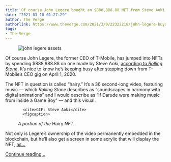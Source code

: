 ```yaml
---
title: Of course John Legere bought an $888,888.88 NFT from Steve Aoki
date: "2021-03-10 01:27:29"
author: The Verge
authorlink: https://www.theverge.com/2021/3/9/22322218/john-legere-buys-steve-aoki-nft
tags:
- The-Verge
---
```

<figure>
      <img alt="john legere assets" src="https://cdn.vox-cdn.com/thumbor/HgXuscLvVcAvLl2ormpORzSXPfs=/97x0:912x543/1310x873/cdn.vox-cdn.com/uploads/chorus_image/image/68939232/johnlegere_3.0.jpg" />
    </figure>

  <p id="ageKjQ">Of course John Legere, the former CEO of T-Mobile, has jumped into NFTs by spending $888,888.88 on one made by Steve Aoki, <a href="https://www.rollingstone.com/pro/news/steve-aoki-john-legere-t-mobile-nft-music-1139134/">according to <em>Rolling Stone</em></a>. It’s nice to know he’s keeping busy after stepping down from T-Mobile’s CEO gig on April 1, 2020.</p>
<p id="0qk6Wo">The NFT in question is called “hairy.” It’s a 36 second-long video, featuring music — which <em>Rolling Stone </em>describes as “soundscapes in harmony with digital animations” and I would describe as “if Darude were making music from inside a Game Boy” — and this visual:</p>
  <figure class="e-image">
        
      <cite>GIF: Steve Aoki</cite>
      <figcaption>
<em>A portion of the </em>Hairy<em> NFT.</em>
</figcaption>
  </figure>
<p id="3JS10D">Not only is Legere’s ownership of the video permanently embedded in the blockchain, but he’ll also get a screen in some acrylic that will display the NFT, <a href="https://niftygateway.com/collections/aokitudiscoauction">as...</a></p>
  <p>
    <a href="https://www.theverge.com/2021/3/9/22322218/john-legere-buys-steve-aoki-nft">Continue reading&hellip;</a>
  </p>